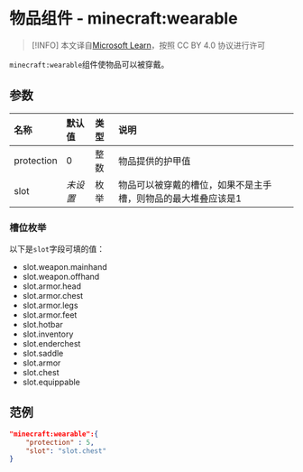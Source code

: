 # 物品组件 - minecraft:wearable
> [!INFO]
> 本文译自[Microsoft Learn](https://learn.microsoft.com/en-us/minecraft/creator/)，按照 CC BY 4.0 协议进行许可


`minecraft:wearable`组件使物品可以被穿戴。

## 参数
| 名称 | 默认值 | 类型 | 说明  |
|:----------|:----------|:----------|:----------|
| protection | 0 | 整数 | 物品提供的护甲值 |
| slot | *未设置* | 枚举 | 物品可以被穿戴的槽位，如果不是主手槽，则物品的最大堆叠应该是1 |

### 槽位枚举
以下是`slot`字段可填的值：

- slot.weapon.mainhand
- slot.weapon.offhand
- slot.armor.head
- slot.armor.chest
- slot.armor.legs
- slot.armor.feet
- slot.hotbar
- slot.inventory
- slot.enderchest
- slot.saddle
- slot.armor
- slot.chest
- slot.equippable

## 范例
```json
"minecraft:wearable":{
    "protection" : 5,
    "slot": "slot.chest"
}
```
